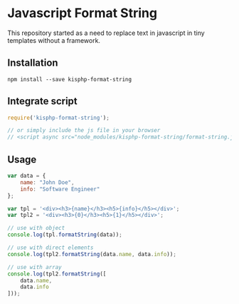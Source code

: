 # Javascript Format String

This repository started as a need to replace text in javascript 
in tiny templates without a framework.

## Installation

```
npm install --save kisphp-format-string
```

## Integrate script

```javascript
require('kisphp-format-string');

// or simply include the js file in your browser
// <script async src="node_modules/kisphp-format-string/format-string.js"></script>
```

## Usage

```javascript
var data = {
    name: "John Doe",
    info: "Software Engineer"
};

var tpl = '<div><h3>{name}</h3><h5>{info}</h5></div>';
var tpl2 = '<div><h3>{0}</h3><h5>{1}</h5></div>';

// use with object 
console.log(tpl.formatString(data));

// use with direct elements
console.log(tpl2.formatString(data.name, data.info));

// use with array
console.log(tpl2.formatString([
    data.name, 
    data.info
]));
```
